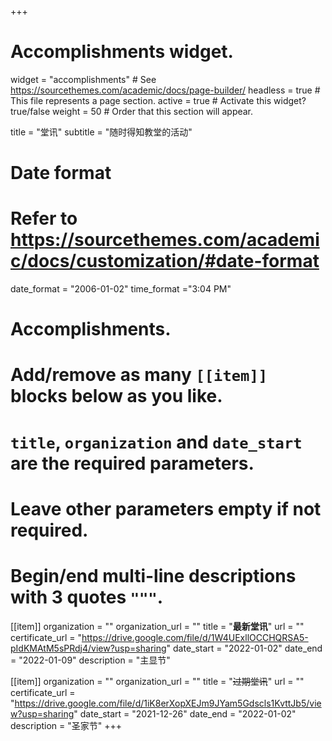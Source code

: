 +++
# Accomplishments widget.
widget = "accomplishments"  # See https://sourcethemes.com/academic/docs/page-builder/
headless = true  # This file represents a page section.
active = true  # Activate this widget? true/false
weight = 50  # Order that this section will appear.

title = "堂讯"
subtitle = "随时得知教堂的活动"

# Date format
#   Refer to https://sourcethemes.com/academic/docs/customization/#date-format
date_format = "2006-01-02"
time_format ="3:04 PM"

# Accomplishments.
#   Add/remove as many `[[item]]` blocks below as you like.
#   `title`, `organization` and `date_start` are the required parameters.
#   Leave other parameters empty if not required.
#   Begin/end multi-line descriptions with 3 quotes `"""`.

[[item]]
  organization = ""
  organization_url = ""
  title = "**最新堂讯**"
  url = ""
  certificate_url = "https://drive.google.com/file/d/1W4UExllOCCHQRSA5-pIdKMAtM5sPRdj4/view?usp=sharing"
  date_start = "2022-01-02"
  date_end = "2022-01-09"
  description = "主显节"

[[item]]
  organization = ""
  organization_url = ""
  title = "~~过期堂讯~~"
  url = ""
  certificate_url = "https://drive.google.com/file/d/1iK8erXopXEJm9JYam5Gdscls1KvttJb5/view?usp=sharing"
  date_start = "2021-12-26"
  date_end = "2022-01-02"
  description = "圣家节"
+++

